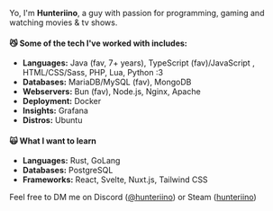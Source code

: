 Yo, I'm <b>Hunteriino</b>, a guy with passion for programming, gaming and watching movies & tv shows.

#### 😼 Some of the tech I've worked with includes:

- **Languages:** Java (fav, 7+ years), TypeScript (fav)/JavaScript , HTML/CSS/Sass, PHP, Lua, Python :3
- **Databases:** MariaDB/MySQL (fav), MongoDB
- **Webservers:** Bun (fav), Node.js, Nginx, Apache
- **Deployment:** Docker
- **Insights:** Grafana
- **Distros:** Ubuntu

#### 🙀 What I want to learn

- **Languages:** Rust, GoLang
- **Databases:** PostgreSQL
- **Frameworks:** React, Svelte, Nuxt.js, Tailwind CSS

Feel free to DM me on Discord ([@hunteriino](discordapp.com/users/181459801425969152)) or Steam ([hunteriino](https://steamcommunity.com/id/hunteriino/))
